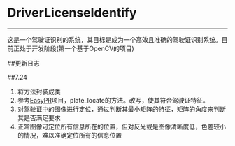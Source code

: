 # DriverLicenseIdentify
***
这是一个驾驶证识别的系统，其目标是成为一个高效且准确的驾驶证识别系统。目前正处于开发阶段(第一个基于OpenCV的项目)

##更新日志

##7.24
1. 将方法封装成类
2. 参考[EasyPR](https://github.com/liuruoze/EasyPR)项目，plate_locate的方法。改写，使其符合驾驶证特征。
3. 对驾驶证中的图像进行定位，通过判断其最小矩阵的特征，矩阵的角度来判断其是否满足要求
4. 正常图像可定位所有信息所在的位置，但对反光或是图像清晰度低，色差较小的情况，难以准确定位所有的信息位置
